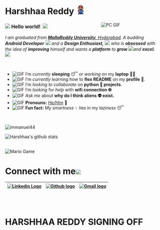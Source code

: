# Harshhaa Reddy&nbsp;<img src="https://github.com/IMMANUEL44/IMMANUEL44/blob/master/Assets/Mario_Hello_Big.gif" width="30px">


<!-- 
    &nbsp; [![HitCount](http://hits.dwyl.com/IMMANUEL44/IMMANUEL44.svg)](http://hits.dwyl.com/IMMANUEL44/IMMANUEL44) 
-->

<img align="right" alt="PC GIF" src="https://github.com/harshhaareddy/harshhaareddy_assets/blob/master/Assets/PC.gif" width="190" />

### <img src="https://github.com/harshhaareddy/harshhaareddy_assets/blob/master/Assets/Hi.gif" width="29px"> **Hello world!** &nbsp;<img src="https://github.com/harshhaareddy/harshhaareddy_assets/blob/master/Assets/Earth.gif" width="24px">

<p>
  <em>
    I am  graduated from <a href="https://www.mallareddyuniversity.ac.in/"> <b>MallaReddy University</b>, Hyderabad</a>.  
    A budding <b>Android Developer</b> <img src="https://github.com/harshhaareddy/harshhaareddy_assets/blob/master/Assets/Developer.gif" width="30px"> and a <b>Design    Enthusiast,</b>&nbsp;<img src="https://github.com/harshhaareddy/harshhaareddy_assets/blob/master/Assets/Designer.gif" width="36px">  who is <b>obsessed</b>
    with the idea of <b>improving</b> himself and wants a <b>platform</b> to 
    <b>grow</b> <img src="https://github.com/harshhaareddy/harshhaareddy_assets/blob/master/Assets/Rocket.gif" width="18px">and 
    <b>excel.</b> <img src="https://github.com/harshhaareddy/harshhaareddy_assets/blob/master/Assets/Medal.gif" width="20px">
  </em>  
</p>

<br>

- <img alt="GIF" src="https://github.com/harshhaareddy/harshhaareddy_assets/blob/master/Assets/wave.gif" width="20vw" /> I’m *currently* **sleeping** 😴 or *working* on my **laptop** 👨‍💻
- <img alt="GIF" src="https://github.com/harshhaareddy/harshhaareddy_assets/blob/master/Assets/gandalf_parrot.gif" width="20vw" /> I’m *currently learning* how to **flex README** on my **profile** 💪.
- <img alt="GIF" src="https://github.com/harshhaareddy/harshhaareddy_assets/blob/master/Assets/headbang.gif" width="20vw" /> I’m *looking to collaborate* on **python 🐍 projects**.
- <img alt="GIF" src="https://github.com/harshhaareddy/harshhaareddy_assets/blob/master/Assets/hmm.gif" width="20vw" /> I’m *looking* for *help* with **wifi connection 🌐**
- <img alt="GIF" src="https://github.com/TheDudeThatCode/TheDudeThatCode/blob/master/Assets/happy.gif" width="20vw" /> *Ask me* about **why do I think aliens 👽 exist.**
- <img alt="GIF" src="https://github.com/harshhaareddy/harshhaareddy_assets/blob/master/Assets/powerup.gif" width="20vw" /> **Pronouns:** [*He/Him*](https://pronoun.is/he) 🧔
- <img alt="GIF" src="https://github.com/harshhaareddy/harshhaareddy_assets/blob/master/Assets/coin.gif" width="20vw" /> **Fun fact:** My *smartness* 💡 lies in my *laziness* 😴

<br>
<p align="left"> <img src="https://komarev.com/ghpvc/?username=immanuel44" alt="immanuel44" /> </p>


![Harshhaa's github stats](https://github-readme-stats.vercel.app/api?username=harshhaareddy&show_icons=true&hide_border=true)

<br>

<img src="https://github.com/harshhaareddy/harshhaareddy_assets/blob/master/Assets/Mario_Gameplay.gif" alt="Mario Game" width="980">

<br>

# Connect with me<img src="https://github.com/harshhaareddy/harshhaareddy_assets/blob/master/Assets/Handshake.gif" height="32px">



| [<img src="https://github.com/harshhaareddy/harshhaareddy_assets/blob/master/Assets/Linkedin.svg" alt="Linkedin Logo" width="32">](https://www.linkedin.com/in/harshhaa-vardhan-reddy-5b4866113/) | [<img src="https://cdn.svgporn.com/logos/github-icon.svg" alt="Github logo" width="34">](https://github.com/harshhaareddy) | [<img src="https://github.com/harshhaareddy/harshhaareddy_assets/blob/master/Assets/Gmail.svg" alt="Gmail logo" height="32">](mailto:harshhaa03@gmail.com)
|:---:|:---:|:---:|



<br>
<br>

# HARSHHAA REDDY SIGNING OFF 
